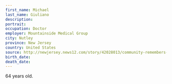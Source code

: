 ```yaml
---
first_name: Michael
last_name: Giuliano
description: 
portrait: 
occupation: Doctor
employer: Mountainside Medical Group
city: Nutley
province: New Jersey
country: United States
source: http://newjersey.news12.com/story/42028013/community-remembers-beloved-nutley-doctor-who-died-from-covid19
birth_date: 
death_date: 
---
```


64 years old.